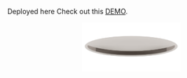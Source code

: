Deployed here Check out this [DEMO](https://neu.felipelujan.com).

<p align="center">
  <img width="200" height="100" src="https://github.com/FelipeLujan/neumorphkit-example/blob/master/src/assets/android-chrome-192x192.png">
</p>
